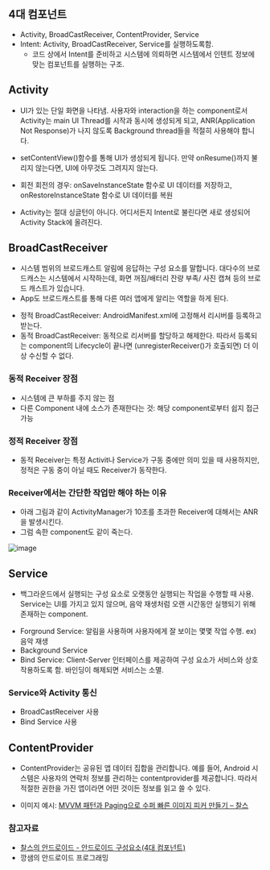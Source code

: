 
## 4대 컴포넌트
- Activity, BroadCastReceiver, ContentProvider, Service
- Intent: Activity, BroadCastReceiver, Service를 실행하도록함.
  * 코드 상에서 Intent를 준비하고 시스템에 의뢰하면 시스템에서 인텐트 정보에 맞는 컴포넌트를 실행하는 구조.

## Activity

- UI가 있는 단일 화면을 나타냄. 사용자와 interaction을 하는 component로서 Activity는 main UI Thread를 시작과 동시에 생성되게 되고, ANR(Application Not Response)가 나지 않도록 Background thread들을 적절히 사용해야 합니다.

- setContentView()함수를 통해 UI가 생성되게 됩니다. 만약 onResume()까지 불리지 않는다면, UI에 아무것도 그려지지 않는다.

- 회전 회전의 경우: onSaveInstanceState 함수로 UI 데이터를 저장하고, onRestoreInstanceState 함수로 UI 데이터를 복원

- Activity는 절대 싱글턴이 아니다. 어디서든지 Intent로 불린다면 새로 생성되어 Activity Stack에 올려진다.

## BroadCastReceiver

- 시스템 범위의 브로드캐스트 알림에 응답하는 구성 요소를 말합니다. 대다수의 브로드캐스는 시스템에서 시작하는데, 화면 꺼짐/배터리 잔량 부족/ 사진 캡쳐 등의 브로드 캐스트가 있습니다. 
- App도 브로드캐스트를 통해 다른 여러 앱에게 알리는 역할을 하게 된다.
 * 정적 BroadCastReceiver: AndroidManifest.xml에 고정해서 리시버를 등록하고 받는다.
 * 동적 BroadCastReceiver: 동적으로 리서버를 할당하고 해제한다. 따라서 등록되는 component의 Lifecycle이 끝나면 (unregisterReceiver()가 호출되면) 더 이상 수신할 수 없다.
 
### 동적 Receiver 장점
- 시스템에 큰 부하를 주지 않는 점
- 다른 Component 내에 소스가 존재한다는 것: 해당 component로부터 쉽지 접근 가능

### 정적 Receiver 장점
- 동적 Receiver는 특정 Activit나 Service가 구동 중에만 의미 있을 때 사용하지만, 정적은 구동 중이 아닐 때도 Receiver가 동작한다.

### Receiver에서는 간단한 작업만 해야 하는 이유
- 아래 그림과 같이 ActivityManager가 10초를 초과한 Receiver에 대해서는 ANR을 발생시킨다.
- 그럼 속한 component도 같이 죽는다.

![image](https://user-images.githubusercontent.com/26040955/82398679-65130400-9a8e-11ea-850f-5ba27c2b98bc.png)


## Service

- 백그라운드에서 실행되는 구성 요소로 오랫동안 실행되는 작업을 수행할 때 사용. Service는 UI를 가지고 있지 않으며, 음악 재생처럼 오랜 시간동안 실행되기 위해 존재하는 component.
 * Forground Service: 알림을 사용하며 사용자에게 잘 보이는 몇몇 작업 수행. ex) 음악 재생
 * Background Service
 * Bind Service: Client-Server 인터페이스를 제공하여 구성 요소가 서비스와 상호작용하도록 함. 바인딩이 해제되면 서비스는 소멸.

### Service와 Activity 통신
- BroadCastReceiver 사용
- Bind Service 사용

## ContentProvider

- ContentProvider는 공유된 앱 데이터 집합을 관리합니다. 예를 들어, Android 시스템은 사용자의 연락처 정보를 관리하는 contentprovider를 제공합니다. 따라서 적절한 권한을 가진 앱이라면 어떤 것이든 정보를 읽고 쓸 수 있다.
 * 이미지 예시: [MVVM 패턴과 Paging으로 수퍼 빠른 이미지 피커 만들기 – 찰스](https://www.charlezz.com/?p=44145#comment-336)


### 참고자료
- [찰스의 안드로이드 - 안드로이드 구성요소(4대 컴포넌트)](https://www.charlezz.com/?p=797)
- 깡샘의 안드로이드 프로그래밍
